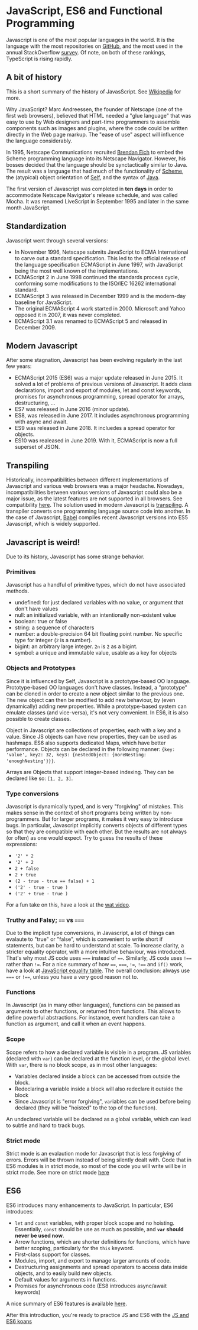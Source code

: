 # JavaScript, ES6 and Functional Programming

Javascript is one of the most popular languages in the world. It is the language with the most repositories on [GitHub](https://octoverse.github.com/projects), and the most used in the annual StackOverflow [survey](https://insights.stackoverflow.com/survey/2018). Of note, on both of these rankings, TypeScript is rising rapidly.

## A bit of history

This is a short summary of the history of JavasScript. See [Wikipedia](https://en.wikipedia.org/wiki/JavaScript) for more.

Why JavaScript? Marc Andreessen, the founder of Netscape (one of the first web browsers), believed that HTML needed a "glue language" that was easy to use by Web designers and part-time programmers to assemble components such as images and plugins, where the code could be written directly in the Web page markup. The "ease of use" aspect will influence the language considerably.

In 1995, Netscape Communications recruited [Brendan Eich](https://en.wikipedia.org/wiki/Brendan_Eich) to embed the Scheme programming language into its Netscape Navigator. However, his bosses decided that the language should be synctactically similar to Java. The result was a language that had much of the functionality of [Scheme](https://en.wikipedia.org/wiki/Scheme_(programming_language)), the (atypical) object orientation of [Self](https://en.wikipedia.org/wiki/Self_(programming_language)), and the syntax of [Java](https://en.wikipedia.org/wiki/Java_(programming_language)). 

The first version of Javascript was completed in **ten days** in order to accommodate Netscape Navigator's release schedule, and was called Mocha. It was renamed LiveScript in September 1995 and later in the same month JavaScript.

## Standardization

Javascript went through several versions:

- In November 1996, Netscape submits JavaScript to ECMA International to carve out a standard specification. This led to the official release of the language specification ECMAScript in June 1997, with JavaScript being the most well known of the implementations.
- ECMAScript 2 in June 1998 continued the standards process cycle, conforming some modifications to the ISO/IEC 16262 international standard. 
- ECMAScript 3 was released in December 1999 and is the modern-day baseline for JavaScript.
- The original ECMAScript 4 work started in 2000. Microsoft and Yahoo opposed it in 2007, it was never completed. 
- ECMAScript 3.1 was renamed to ECMAScript 5 and released in December 2009.

## Modern Javascript 
After some stagnation, Javascript has been evolving regularly in the last few years:
- ECMAScript 2015 (ES6) was a major update released in June 2015. It solved a lot of problems of previous versions of Javascript. It adds class declarations, import and export of modules, let and const keywords, promises for asynchronous programming, spread operator for arrays, destructuring, ...
- ES7 was released in June 2016 (minor update).
- ES8, was released in June 2017. It includes asynchronous programming with async and await. 
- ES9 was released in June 2018. It incluedes a spread operator for objects.
- ES10 was realeased in June 2019. With it, ECMAScript is now a full superset of JSON.

## Transpiling

Historically, incompatibilities between different implementations of Javascript and various web browsers was a major headache. Nowadays, incompatibilities between various versions of Javascript could also be a major issue, as the latest features are not supported in all browsers. See compatibility [here](https://www.w3schools.com/js/js_versions.asp). The solution used in modern Javascript is [transpiling](https://en.wikipedia.org/wiki/Source-to-source_compiler). A transpiler converts one programming language source code into another. In the case of Javascript, [Babel](https://babeljs.io) compiles recent Javascript versions into ES5 Javascript, which is widely supported.

## Javascript is weird!

Due to its history, Javascript has some strange behavior. 



### Primitives

Javascript has a handful of primitive types, which do not have associated methods.
- undefined: for just declared variables with no value, or argument that don't have values 
- null: an initialized variable, with an intentionally non-existent value
- boolean: true or false
- string: a sequence of characters
- number: a double-precision 64 bit floating point number. No specific type for integer (`2` is a number).
- bigint: an arbitrary large integer. `2n` is `2` as a bigint.
- symbol: a unique and immutable value, usable as a key for objects

### Objects and Prototypes
Since it is influenced by Self, Javascript is a prototype-based OO language. Prototype-based OO languages don't have classes. Instead, a "prototype" can be cloned in order to create a new object similar to the previous one. The new object can then be modified to add new behaviour, by (even dynamically) adding new properties. While a prototype-based system can emulate classes (and vice-versa), it's not very convenient. In ES6, it is also possible to create classes.

Object in Javascript are collections of properties, each with a key and a value. Since JS objects can have new properties, they can be used as hashmaps. ES6 also supports dedicated Maps, which have better performance. Objects can be declared in the following manner: `{key: 'value', key2: 32, key3: {nestedObject: {moreNesting: 'enoughNesting'}}}`.

Arrays are Objects that support integer-based indexing. They can be declared like so: `[1, 2, 3]`.


### Type conversions
Javascript is dynamically typed, and is very "forgiving" of mistakes. This makes sense in the context of short programs being written by non-programmers. But for larger programs, it makes it very easy to introduce bugs. In particular, Javascript implicitly converts objects of different types so that they are compatible with each other. But the results are not always (or often) as one would expect. Try to guess the results of these expressions:
- `'2' * 2`
- `'2' + 2`
- `2 + false`
- `2 + true`
- `(2 - true - true == false) + 1`
- `('2' - true - true )`
- `('2' + true - true )`

For a fun take on this, have a look at the [wat video](https://www.destroyallsoftware.com/talks/wat).

### Truthy and Falsy; `==` vs `===`

Due to the implicit type conversions, in Javascript, a lot of things can evalaute to "true" or "false", which is convenient to write short if statements, but can be hard to understand at scale. To increase clarity, a stricter equality operator, with a more intuitive behaviour, was introduced. That's why most JS code uses `===` instead of `==`. Similarly, JS code uses `!==` rather than `!=`. For a nice summary of how `==`, `===`, `!=`, `!==` and `if()` work, have a look at [JavaScript equality table](https://dorey.github.io/JavaScript-Equality-Table/). The overall conclusion: always use `===` or `!==`, unless you have a very good reason not to.

### Functions

In Javascript (as in many other languages), functions can be passed as arguments to other functions, or returned from functions. This allows to define powerful abstractions. For instance, event handlers can take a function as argument, and call it when an event happens.

### Scope

Scope refers to how a declared variable is visible in a program. JS variables (declared with `var`) can be declared at the function level, or the global level. With `var`, there is no block scope, as in most other languages:
- Variables declared inside a block can be accessed from outside the block.
- Redeclaring a variable inside a block will also redeclare it outside the block
- Since Javascript is "error forgiving", `var`iables can be used before being declared (they will be "hoisted" to the top of the function). 

An undeclared variable will be declared as a global variable, which can lead to subtle and hard to track bugs.


### Strict mode
Strict mode is an evalaution mode for Javascript that is less forgiving of errors. Errors will be thrown instead of being silently dealt with. Code that in ES6 modules is in strict mode, so most of the code you will write will be in strict mode. See more on strict mode [here](https://developer.mozilla.org/en-US/docs/Web/JavaScript/Reference/Strict_mode)

## ES6

ES6 introduces many enhancements to JavaScript. In particular, ES6 introduces:
- `let` and `const` variables, with proper block scope and no hoisting. Essentially, `const` should be use as much as possible, and **`var` should never be used now**.
- Arrow functions, which are shorter definitions for functions, which have better scoping, particularly for the `this` keyword.
- First-class support for classes.
- Modules, import, and export to manage larger amounts of code.
- Destructuring assignments and spread operators to access data inside objects, and to easily build new objects.
- Default values for arguments in functions.
- Promises for asynchronous code (ES8 introduces async/await keywords)

A nice summary of ES6 features is available [here](https://zellwk.com/blog/es6/).

After this introduction, you're ready to practice JS and ES6 with the [JS and ES6 koans](https://github.com/rrobbes/EngineeringOfMobileSystems/tree/master/lab1-jskoans)